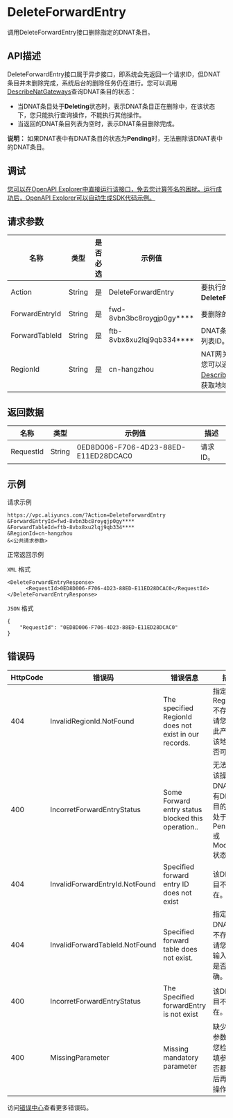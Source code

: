 # DeleteForwardEntry

调用DeleteForwardEntry接口删除指定的DNAT条目。

## API描述

DeleteForwardEntry接口属于异步接口，即系统会先返回一个请求ID，但DNAT条目并未删除完成，系统后台的删除任务仍在进行。您可以调用[DescribeNatGateways](~~36054~~)查询DNAT条目的状态：

-   当DNAT条目处于**Deleting**状态时，表示DNAT条目正在删除中，在该状态下，您只能执行查询操作，不能执行其他操作。
-   当返回的DNAT条目列表为空时，表示DNAT条目删除完成。

**说明：** 如果DNAT表中有DNAT条目的状态为**Pending**时，无法删除该DNAT表中的DNAT条目。

## 调试

[您可以在OpenAPI Explorer中直接运行该接口，免去您计算签名的困扰。运行成功后，OpenAPI Explorer可以自动生成SDK代码示例。](https://api.aliyun.com/#product=Vpc&api=DeleteForwardEntry&type=RPC&version=2016-04-28)

## 请求参数

|名称|类型|是否必选|示例值|描述|
|--|--|----|---|--|
|Action|String|是|DeleteForwardEntry|要执行的操作，取值：**DeleteForwardEntry**。 |
|ForwardEntryId|String|是|fwd-8vbn3bc8roygjp0gy\*\*\*\*|要删除的DNAT条目ID。 |
|ForwardTableId|String|是|ftb-8vbx8xu2lqj9qb334\*\*\*\*|DNAT条目所属的DNAT列表ID。 |
|RegionId|String|是|cn-hangzhou|NAT网关所在的地域。您可以通过调用[DescribeRegions](~~36063~~)接口获取地域ID。 |

## 返回数据

|名称|类型|示例值|描述|
|--|--|---|--|
|RequestId|String|0ED8D006-F706-4D23-88ED-E11ED28DCAC0|请求ID。 |

## 示例

请求示例

```
https://vpc.aliyuncs.com/?Action=DeleteForwardEntry
&ForwardEntryId=fwd-8vbn3bc8roygjp0gy****
&ForwardTableId=ftb-8vbx8xu2lqj9qb334****
&RegionId=cn-hangzhou
&<公共请求参数>
```

正常返回示例

`XML` 格式

```
<DeleteForwardEntryResponse>
      <RequestId>0ED8D006-F706-4D23-88ED-E11ED28DCAC0</RequestId>
</DeleteForwardEntryResponse>
```

`JSON` 格式

```
{ 
    "RequestId": "0ED8D006-F706-4D23-88ED-E11ED28DCAC0"
}
```

## 错误码

|HttpCode|错误码|错误信息|描述|
|--------|---|----|--|
|404|InvalidRegionId.NotFound|The specified RegionId does not exist in our records.|指定的 RegionId 不存在，请您检查此产品在该地域是否可用。|
|400|IncorretForwardEntryStatus|Some Forward entry status blocked this operation..|无法执行该操作。DNAT表中有DNAT条目的状态处于Pending或Modifying状态。|
|404|InvalidForwardEntryId.NotFound|Specified forward entry ID does not exist|该DNAT条目不存在。|
|404|InvalidForwardTableId.NotFound|Specified forward table does not exist.|指定的 DNAT 表不存在，请您检查输入参数是否正确。|
|400|IncorretForwardEntryStatus|The Specified forwardEntry is not exist|该DNAT条目不存在。|
|400|MissingParameter|Missing mandatory parameter|缺少必要参数，请您检查必填参数是否都已填后再进行操作。|

访问[错误中心](https://error-center.alibabacloud.com/status/product/Vpc)查看更多错误码。

